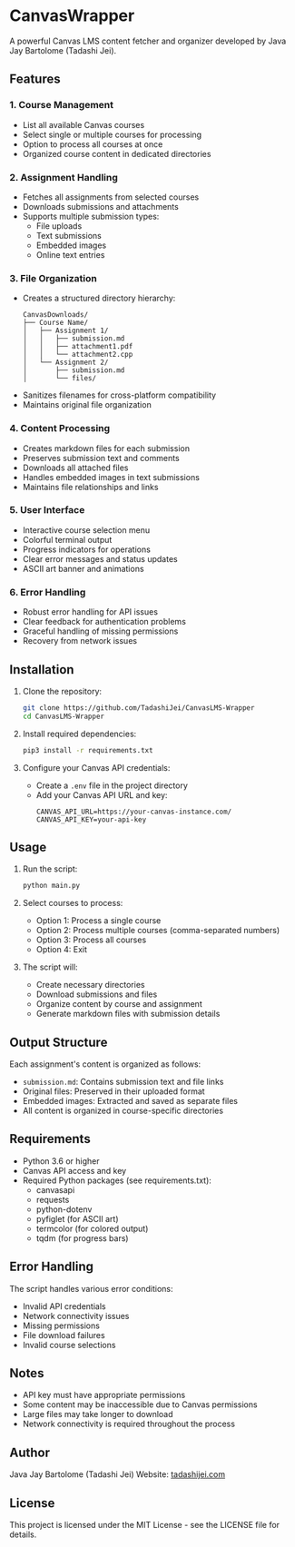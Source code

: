 # CanvasWrapper

A powerful Canvas LMS content fetcher and organizer developed by Java Jay Bartolome (Tadashi Jei).

## Features

### 1. Course Management
- List all available Canvas courses
- Select single or multiple courses for processing
- Option to process all courses at once
- Organized course content in dedicated directories

### 2. Assignment Handling
- Fetches all assignments from selected courses
- Downloads submissions and attachments
- Supports multiple submission types:
  - File uploads
  - Text submissions
  - Embedded images
  - Online text entries

### 3. File Organization
- Creates a structured directory hierarchy:
  ```
  CanvasDownloads/
  ├── Course Name/
  │   ├── Assignment 1/
  │   │   ├── submission.md
  │   │   ├── attachment1.pdf
  │   │   └── attachment2.cpp
  │   └── Assignment 2/
  │       ├── submission.md
  │       └── files/
  ```
- Sanitizes filenames for cross-platform compatibility
- Maintains original file organization

### 4. Content Processing
- Creates markdown files for each submission
- Preserves submission text and comments
- Downloads all attached files
- Handles embedded images in text submissions
- Maintains file relationships and links

### 5. User Interface
- Interactive course selection menu
- Colorful terminal output
- Progress indicators for operations
- Clear error messages and status updates
- ASCII art banner and animations

### 6. Error Handling
- Robust error handling for API issues
- Clear feedback for authentication problems
- Graceful handling of missing permissions
- Recovery from network issues

## Installation

1. Clone the repository:
   ```bash
   git clone https://github.com/TadashiJei/CanvasLMS-Wrapper
   cd CanvasLMS-Wrapper
   ```

2. Install required dependencies:
   ```bash
   pip3 install -r requirements.txt
   ```

3. Configure your Canvas API credentials:
   - Create a `.env` file in the project directory
   - Add your Canvas API URL and key:
     ```
     CANVAS_API_URL=https://your-canvas-instance.com/
     CANVAS_API_KEY=your-api-key
     ```

## Usage

1. Run the script:
   ```bash
   python main.py
   ```

2. Select courses to process:
   - Option 1: Process a single course
   - Option 2: Process multiple courses (comma-separated numbers)
   - Option 3: Process all courses
   - Option 4: Exit

3. The script will:
   - Create necessary directories
   - Download submissions and files
   - Organize content by course and assignment
   - Generate markdown files with submission details

## Output Structure

Each assignment's content is organized as follows:
- `submission.md`: Contains submission text and file links
- Original files: Preserved in their uploaded format
- Embedded images: Extracted and saved as separate files
- All content is organized in course-specific directories

## Requirements

- Python 3.6 or higher
- Canvas API access and key
- Required Python packages (see requirements.txt):
  - canvasapi
  - requests
  - python-dotenv
  - pyfiglet (for ASCII art)
  - termcolor (for colored output)
  - tqdm (for progress bars)

## Error Handling

The script handles various error conditions:
- Invalid API credentials
- Network connectivity issues
- Missing permissions
- File download failures
- Invalid course selections

## Notes

- API key must have appropriate permissions
- Some content may be inaccessible due to Canvas permissions
- Large files may take longer to download
- Network connectivity is required throughout the process

## Author

Java Jay Bartolome (Tadashi Jei)
Website: [tadashijei.com](https://tadashijei.com)

## License

This project is licensed under the MIT License - see the LICENSE file for details.
